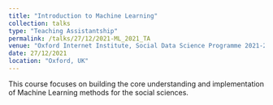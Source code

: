 ```yaml
---
title: "Introduction to Machine Learning"
collection: talks
type: "Teaching Assistantship"
permalink: /talks/27/12/2021-ML_2021_TA
venue: "Oxford Internet Institute, Social Data Science Programme 2021-2022"
date: 27/12/2021
location: "Oxford, UK"
---
```


This course focuses on building the core understanding and implementation of Machine Learning methods for the social sciences.
